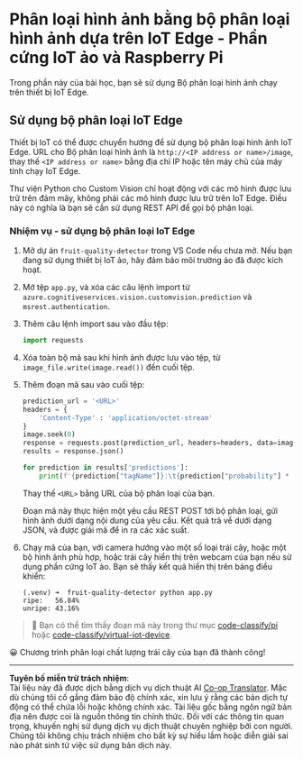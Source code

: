 <!--
CO_OP_TRANSLATOR_METADATA:
{
  "original_hash": "50151d9f9dce2801348a93880ef16d86",
  "translation_date": "2025-08-27T22:55:53+00:00",
  "source_file": "4-manufacturing/lessons/3-run-fruit-detector-edge/single-board-computer.md",
  "language_code": "vi"
}
-->
# Phân loại hình ảnh bằng bộ phân loại hình ảnh dựa trên IoT Edge - Phần cứng IoT ảo và Raspberry Pi

Trong phần này của bài học, bạn sẽ sử dụng Bộ phân loại hình ảnh chạy trên thiết bị IoT Edge.

## Sử dụng bộ phân loại IoT Edge

Thiết bị IoT có thể được chuyển hướng để sử dụng bộ phân loại hình ảnh IoT Edge. URL cho Bộ phân loại hình ảnh là `http://<IP address or name>/image`, thay thế `<IP address or name>` bằng địa chỉ IP hoặc tên máy chủ của máy tính chạy IoT Edge.

Thư viện Python cho Custom Vision chỉ hoạt động với các mô hình được lưu trữ trên đám mây, không phải các mô hình được lưu trữ trên IoT Edge. Điều này có nghĩa là bạn sẽ cần sử dụng REST API để gọi bộ phân loại.

### Nhiệm vụ - sử dụng bộ phân loại IoT Edge

1. Mở dự án `fruit-quality-detector` trong VS Code nếu chưa mở. Nếu bạn đang sử dụng thiết bị IoT ảo, hãy đảm bảo môi trường ảo đã được kích hoạt.

1. Mở tệp `app.py`, và xóa các câu lệnh import từ `azure.cognitiveservices.vision.customvision.prediction` và `msrest.authentication`.

1. Thêm câu lệnh import sau vào đầu tệp:

    ```python
    import requests
    ```

1. Xóa toàn bộ mã sau khi hình ảnh được lưu vào tệp, từ `image_file.write(image.read())` đến cuối tệp.

1. Thêm đoạn mã sau vào cuối tệp:

    ```python
    prediction_url = '<URL>'
    headers = {
        'Content-Type' : 'application/octet-stream'
    }
    image.seek(0)
    response = requests.post(prediction_url, headers=headers, data=image)
    results = response.json()
    
    for prediction in results['predictions']:
        print(f'{prediction["tagName"]}:\t{prediction["probability"] * 100:.2f}%')
    ```

    Thay thế `<URL>` bằng URL của bộ phân loại của bạn.

    Đoạn mã này thực hiện một yêu cầu REST POST tới bộ phân loại, gửi hình ảnh dưới dạng nội dung của yêu cầu. Kết quả trả về dưới dạng JSON, và được giải mã để in ra các xác suất.

1. Chạy mã của bạn, với camera hướng vào một số loại trái cây, hoặc một bộ hình ảnh phù hợp, hoặc trái cây hiển thị trên webcam của bạn nếu sử dụng phần cứng IoT ảo. Bạn sẽ thấy kết quả hiển thị trên bảng điều khiển:

    ```output
    (.venv) ➜  fruit-quality-detector python app.py
    ripe:   56.84%
    unripe: 43.16%
    ```

> 💁 Bạn có thể tìm thấy đoạn mã này trong thư mục [code-classify/pi](../../../../../4-manufacturing/lessons/3-run-fruit-detector-edge/code-classify/pi) hoặc [code-classify/virtual-iot-device](../../../../../4-manufacturing/lessons/3-run-fruit-detector-edge/code-classify/virtual-iot-device).

😀 Chương trình phân loại chất lượng trái cây của bạn đã thành công!

---

**Tuyên bố miễn trừ trách nhiệm**:  
Tài liệu này đã được dịch bằng dịch vụ dịch thuật AI [Co-op Translator](https://github.com/Azure/co-op-translator). Mặc dù chúng tôi cố gắng đảm bảo độ chính xác, xin lưu ý rằng các bản dịch tự động có thể chứa lỗi hoặc không chính xác. Tài liệu gốc bằng ngôn ngữ bản địa nên được coi là nguồn thông tin chính thức. Đối với các thông tin quan trọng, khuyến nghị sử dụng dịch vụ dịch thuật chuyên nghiệp bởi con người. Chúng tôi không chịu trách nhiệm cho bất kỳ sự hiểu lầm hoặc diễn giải sai nào phát sinh từ việc sử dụng bản dịch này.